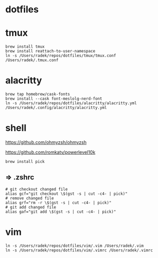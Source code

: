 # dotfiles

# tmux
```
brew install tmux
brew install reattach-to-user-namespace
ln -s /Users/radek/repos/dotfiles/tmux/tmux.conf /Users/radek/.tmux.conf
```

# alacritty
```
brew tap homebrew/cask-fonts
brew install --cask font-meslolg-nerd-font
ln -s /Users/radek/repos/dotfiles/alacritty/alacritty.yml /Users/radek/.config/alacritty/alacritty.yml
```

# shell
https://github.com/ohmyzsh/ohmyzsh

https://github.com/romkatv/powerlevel10k
```
brew install pick
```
## => .zshrc
```
# git checkout changed file
alias gcf="git checkout \$(gst -s | cut -c4- | pick)"
# remove changed file
alias grf="rm -r \$(gst -s | cut -c4- | pick)"
# git add changed file
alias gaf="git add \$(gst -s | cut -c4- | pick)"
```

# vim
```
ln -s /Users/radek/repos/dotfiles/vim/.vim /Users/radek/.vim
ln -s /Users/radek/repos/dotfiles/vim/.vimrc /Users/radek/.vimrc
```
